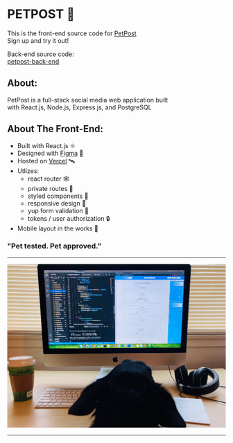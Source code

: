 # PETPOST 🐹
This is the front-end source code for [PetPost](https://pet-post.vercel.app/)  
Sign up and try it out!  

Back-end source code:  
[petpost-back-end](https://github.com/johnyevsukov/Back-End)
## About:
PetPost is a full-stack social media web application built  
with React.js, Node.js, Express.js, and PostgreSQL  

## About The Front-End:
- Built with React.js  ⚛️
- Designed with [Figma](https://www.figma.com/)  🎨
- Hosted on [Vercel](https://vercel.com/)  🛰️
- Utlizes:  
    - react router 🕸️
    - private routes 🤫
    - styled components 💅
    - responsive design 📐
    - yup form validation 📄
    - tokens / user authorization 🔒
- Mobile layout in the works 🚧 

### "Pet tested. Pet approved."
---
![Milo Picture](./src/assets/milo.jpeg#milo)

---
